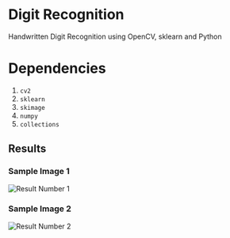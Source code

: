# Digit Recognition
Handwritten Digit Recognition using OpenCV, sklearn and Python 

# Dependencies
1. `cv2`
2. `sklearn`
3. `skimage`
4. `numpy`
5. `collections`


## Results

### Sample Image 1
![Result Number 1](http://hanzratech.in/figures/digit-reco-1-out.png)
### Sample Image 2
![Result Number 2](http://hanzratech.in/figures/digit-reco-2.png)
